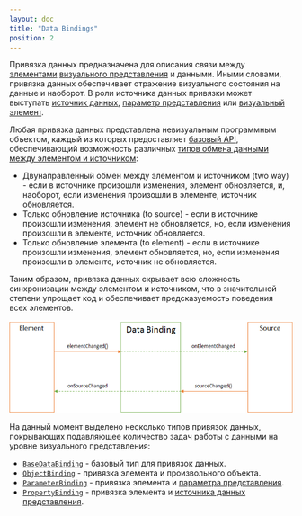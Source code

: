 ```yaml
---
layout: doc
title: "Data Bindings"
position: 2
---
```


Привязка данных предназначена для описания связи между [элементами](../KeyConcepts/Element/)
[визуального представления](../KeyConcepts/View/) и данными. Иными словами, привязка данных обеспечивает
отражение визуального состояния на данные и наоборот. В роли источника данных привязки может выступать
[источник данных](../DataSources/), [параметр представления](../KeyConcepts/Parameter) или
[визуальный элемент](../KeyConcepts/Element/). 

Любая привязка данных представлена невизуальным программным объектом, каждый из которых предоставляет
[базовый API](BaseDataBinding/), обеспечивающий возможность различных
[типов обмена данными между элементом и источником](BaseDataBinding/BindingMode/):

* Двунаправленный обмен между элементом и источником (two way) - если в источнике произошли изменения,
элемент обновляется, и, наоборот, если изменения произошли в элементе, источник обновляется.
* Только обновление источника (to source) - если в источнике произошли изменения, элемент не обновляется,
но, если изменения произошли в элементе, источник обновляется.
* Только обновление элемента (to element) - если в источнике произошли изменения, элемент обновляется,
но, если изменения произошли в элементе, источник не обновляется.

Таким образом, привязка данных скрывает всю сложность синхронизации между элементом и источником,
что в значительной степени упрощает код и обеспечивает предсказуемость поведения всех элементов.

![](DataBindingAspects.png)

На данный момент выделено несколько типов привязок данных, покрывающих подавляющее количество задач
работы с данными на уровне визуального представления:

* [`BaseDataBinding`](BaseDataBinding/) - базовый тип для привязок данных.
* [`ObjectBinding`](ObjectBinding/) - привязка элемента и произвольного объекта.
* [`ParameterBinding`](ParameterBinding/) - привязка элемента и [параметра представления](../KeyConcepts/Parameter/).
* [`PropertyBinding`](PropertyBinding/) - привязка элемента и [источника данных представления](../DataSources/BaseDataSource/).
